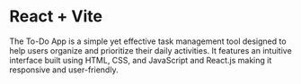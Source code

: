 # React + Vite
The To-Do App is a simple yet effective task management tool designed to help users organize and prioritize their daily activities. It features an intuitive interface built using HTML, CSS, and JavaScript and React.js making it responsive and user-friendly.
